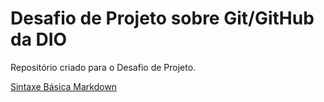 # Desafio de Projeto sobre Git/GitHub da DIO
Repositório criado para o Desafio de Projeto.

[Sintaxe Básica Markdown](https://www.markdownguide.org/basic-syntax/)
